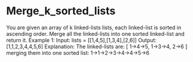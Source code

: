 # Merge_k_sorted_lists
You are given an array of k linked-lists lists, each linked-list is sorted in ascending order.  Merge all the linked-lists into one sorted linked-list and return it.     Example 1:  Input: lists = [[1,4,5],[1,3,4],[2,6]] Output: [1,1,2,3,4,4,5,6] Explanation: The linked-lists are: [   1->4->5,   1->3->4,   2->6 ] merging them into one sorted list: 1->1->2->3->4->4->5->6
